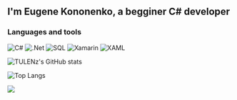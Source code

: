 ## I'm Eugene Kononenko, a begginer C# developer 
### Languages and tools
![C#](https://img.shields.io/badge/-C%23-%232A17B1?style=flat&logo=csharp)
![.Net](https://img.shields.io/badge/-.Net-%2344036F?style=flat&logo=.Net)
![SQL](https://img.shields.io/badge/-SQL-blue?style=flat&logo=microsoftsqlserver)
![Xamarin](https://img.shields.io/badge/-Xamarin-039BE5?style=flat&logo=xamarin&logoColor=white)
![XAML](https://img.shields.io/badge/-Xaml-00638E?style=flat&logo=xaml)

![TULENz's GitHub stats](https://github-readme-stats.vercel.app/api?username=TULENz&show_icons=true&theme=github_dark) 

![Top Langs](https://github-readme-stats.vercel.app/api/top-langs/?username=TULENz&layout=compact&theme=github_dark)

![](https://komarev.com/ghpvc/?username=TULENz)
<!--
**TULENz/TULENz** is a ✨ _special_ ✨ repository because its `README.md` (this file) appears on your GitHub profile.

Here are some ideas to get you started:

- 🔭 I’m currently working on ...
- 🌱 I’m currently learning ...
- 👯 I’m looking to collaborate on ...
- 🤔 I’m looking for help with ...
- 💬 Ask me about ...
- 📫 How to reach me: ...
- 😄 Pronouns: ...
- ⚡ Fun fact: ...
-->
